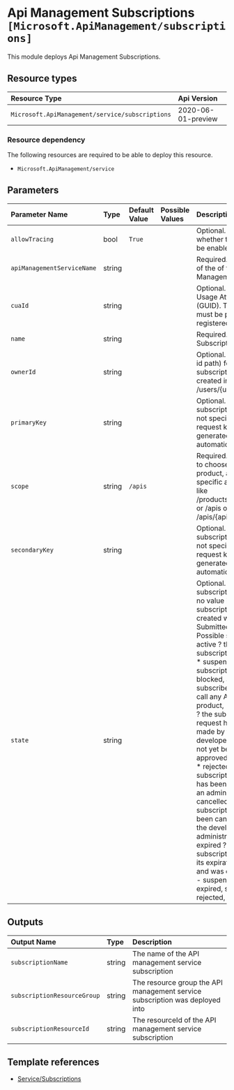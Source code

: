 # Api Management Subscriptions   `[Microsoft.ApiManagement/subscriptions]`

This module deploys Api Management Subscriptions.

## Resource types

| Resource Type | Api Version |
| :-- | :-- |
| `Microsoft.ApiManagement/service/subscriptions` | 2020-06-01-preview |

### Resource dependency

The following resources are required to be able to deploy this resource.

- `Microsoft.ApiManagement/service`

## Parameters

| Parameter Name | Type | Default Value | Possible Values | Description |
| :-- | :-- | :-- | :-- | :-- |
| `allowTracing` | bool | `True` |  | Optional. Determines whether tracing can be enabled. |
| `apiManagementServiceName` | string |  |  | Required. The name of the of the Api Management service. |
| `cuaId` | string |  |  | Optional. Customer Usage Attribution id (GUID). This GUID must be previously registered |
| `name` | string |  |  | Required. Subscription name. |
| `ownerId` | string |  |  | Optional. User (user id path) for whom subscription is being created in form /users/{userId} |
| `primaryKey` | string |  |  | Optional. Primary subscription key. If not specified during request key will be generated automatically. |
| `scope` | string | `/apis` |  | Required. Scope type to choose between a product, allApis or a specific api. Scope like /products/{productId} or /apis or /apis/{apiId}. |
| `secondaryKey` | string |  |  | Optional. Secondary subscription key. If not specified during request key will be generated automatically. |
| `state` | string |  |  | Optional. Initial subscription state. If no value is specified, subscription is created with Submitted state. Possible states are * active ? the subscription is active, * suspended ? the subscription is blocked, and the subscriber cannot call any APIs of the product, * submitted ? the subscription request has been made by the developer, but has not yet been approved or rejected, * rejected ? the subscription request has been denied by an administrator, * cancelled ? the subscription has been cancelled by the developer or administrator, * expired ? the subscription reached its expiration date and was deactivated. - suspended, active, expired, submitted, rejected, cancelled |

## Outputs

| Output Name | Type | Description |
| :-- | :-- | :-- |
| `subscriptionName` | string | The name of the API management service subscription |
| `subscriptionResourceGroup` | string | The resource group the API management service subscription was deployed into |
| `subscriptionResourceId` | string | The resourceId of the API management service subscription |

## Template references

- [Service/Subscriptions](https://docs.microsoft.com/en-us/azure/templates/Microsoft.ApiManagement/2020-06-01-preview/service/subscriptions)
